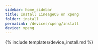 ```yaml
---
sidebar: home_sidebar
title: Install LineageOS on xpeng
folder: install
permalink: /devices/xpeng/install
device: xpeng
---
```

{% include templates/device_install.md %}
